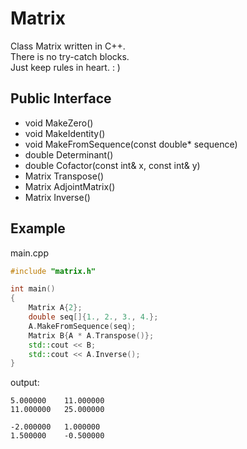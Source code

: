 # Matrix
Class Matrix written in C++.  
There is no try-catch blocks.  
Just keep rules in heart. : )  
## Public Interface
- void MakeZero()
- void MakeIdentity()
- void MakeFromSequence(const double* sequence)
- double Determinant()
- double Cofactor(const int& x, const int& y)
- Matrix Transpose()
- Matrix AdjointMatrix()
- Matrix Inverse()
## Example
main.cpp
```c++
#include "matrix.h"

int main()
{
    Matrix A{2};
    double seq[]{1., 2., 3., 4.};
    A.MakeFromSequence(seq);
    Matrix B{A * A.Transpose()};
    std::cout << B;
    std::cout << A.Inverse();
}
```
output:
```plaintext 
5.000000	11.000000	
11.000000	25.000000	

-2.000000	1.000000	
1.500000	-0.500000

```
